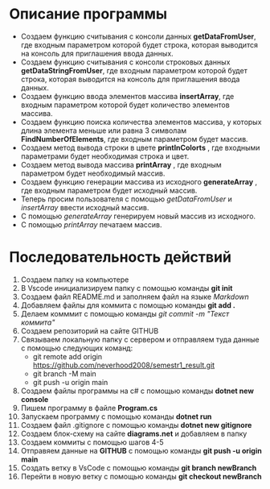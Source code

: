 # Описание программы
*  Создаем функцию считывания с консоли данных **getDataFromUser**, где входным параметром которой будет строка, которая выводится на консоль для приглашения ввода данных.
* Создаем функцию считывания с консоли строковых данных **getDataStringFromUser**, где входным параметром которой будет строка, которая выводится на консоль для приглашения ввода данных.
* Создаем функцию ввода элементов массива **insertArray**, где входным параметром которой будет количество элементов массива.
* Создаем функцию поиска количества элементов массива, у которых длина элемента меньше или равна 3 символам **FindNumberOfElements**, где входным параметром будет массив.
* Создаем метод вывода строки в цвете **printInColorts** , где входными  параметрами будет необходимая строка и цвет. 
* Создаем метод вывода массива **printArray** , где входным параметром будет необходимый массив.
* Создаем функцию генерации  массива из исходного **generateArray** , где входным параметром будет исходный массив.
* Теперь просим пользователя с помощью *getDataFromUser* и *insertArray* ввести исходный массив.
* С помощью *generateArray* генерируем новый массив из исходного.
* С помощью *printArray* печатаем массив.
# Последовательность действий
1. Создаем папку на компьютере
2. В Vscode инициализируем папку с помощью команды **git init**
3. Создаем файл README.md и заполняем файл на языке *Markdown*
4. Добавляем файлы для коммита с помощью команды **git add .**
5. Делаем комммит с помощью команды *git commit -m "Текст коммита"*
6. Создаем репозиторий на сайте GITHUB
7. Связываем локальную папку с сервером и отправляем туда данные с помощью следующих команд:
    *  git remote add origin https://github.com/neverhood2008/semestr1_result.git
    * git branch -M main
    * git push -u origin main
8. Создаем файлы программы на c#  с помощью команды **dotnet new console**
9. Пишем программу в файле **Program.cs**
10. Запускаем программу с помощью команды **dotnet run** 
11. Создаем файл .gitignore с помощью команды **dotnet new gitignore**
12. Создаем блок-схему на сайте **diagrams.net** и добавляем в папку
13. Создаем коммиты с помощью шагов 4-5
14. Отправяем данные на **GITHUB** с помощью команды **git push -u origin main**
15. Создать ветку в VsCode с помощью команды **git branch newBranch**
16. Перейти в новую ветку с помощью команды **git checkout newBranch**
